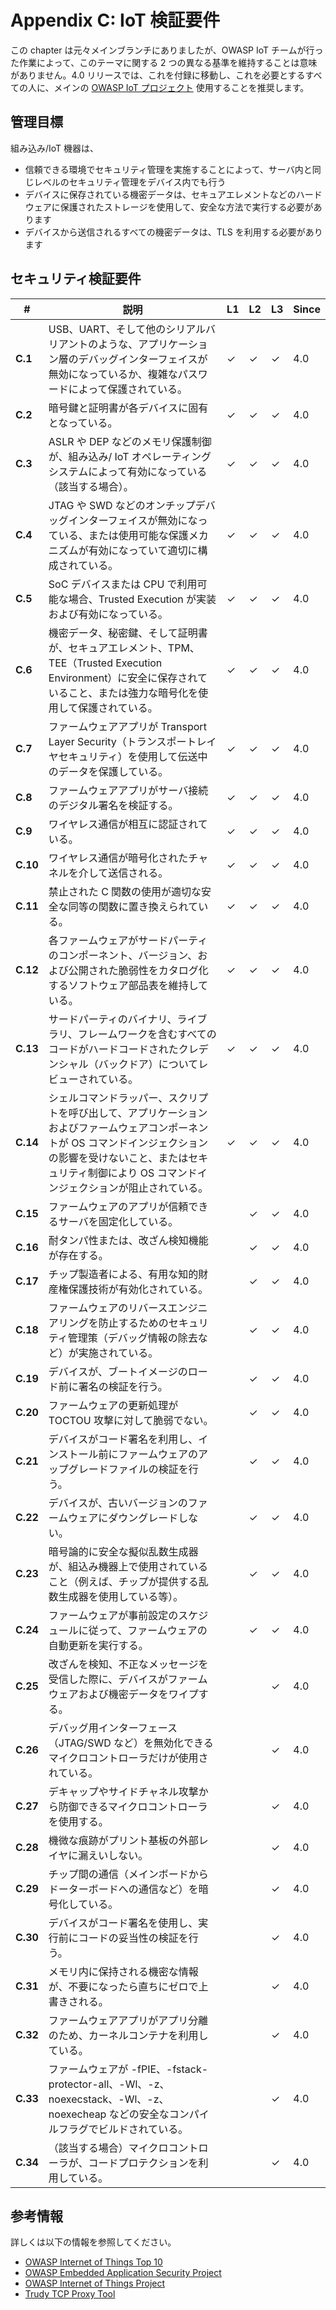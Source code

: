 # Appendix C: IoT 検証要件

この chapter は元々メインブランチにありましたが、OWASP IoT チームが行った作業によって、このテーマに関する 2 つの異なる基準を維持することは意味がありません。4.0 リリースでは、これを付録に移動し、これを必要とするすべての人に、メインの [OWASP IoT プロジェクト](https://owasp.org/www-project-internet-of-things/) 使用することを推奨します。

## 管理目標

組み込み/IoT 機器は、

* 信頼できる環境でセキュリティ管理を実施することによって、サーバ内と同じレベルのセキュリティ管理をデバイス内でも行う
* デバイスに保存されている機密データは、セキュアエレメントなどのハードウェアに保護されたストレージを使用して、安全な方法で実行する必要があります
* デバイスから送信されるすべての機密データは、TLS を利用する必要があります

## セキュリティ検証要件

| # | 説明 | L1 | L2 | L3 | Since |
| --- | --- | --- | --- | -- | -- |
| **C.1** | USB、UART、そして他のシリアルバリアントのような、アプリケーション層のデバッグインターフェイスが無効になっているか、複雑なパスワードによって保護されている。 | ✓ | ✓ | ✓ | 4.0 |
| **C.2** | 暗号鍵と証明書が各デバイスに固有となっている。 | ✓ | ✓ | ✓ | 4.0 |
| **C.3** | ASLR や DEP などのメモリ保護制御が、組み込み/ IoT オペレーティングシステムによって有効になっている（該当する場合）。 | ✓ | ✓ | ✓ | 4.0 |
| **C.4** | JTAG や SWD などのオンチップデバッグインターフェイスが無効になっている、または使用可能な保護メカニズムが有効になっていて適切に構成されている。 | ✓ | ✓ | ✓ | 4.0 |
| **C.5** | SoC デバイスまたは CPU で利用可能な場合、Trusted Execution が実装および有効になっている。 | ✓ | ✓ | ✓ | 4.0 |
| **C.6** | 機密データ、秘密鍵、そして証明書が、セキュアエレメント、TPM、TEE（Trusted Execution Environment）に安全に保存されていること、または強力な暗号化を使用して保護されている。 | ✓ | ✓ | ✓ | 4.0 |
| **C.7** | ファームウェアアプリが Transport Layer Security（トランスポートレイヤセキュリティ）を使用して伝送中のデータを保護している。 | ✓ | ✓ | ✓ | 4.0 |
| **C.8** | ファームウェアアプリがサーバ接続のデジタル署名を検証する。 | ✓ | ✓ | ✓ | 4.0 |
| **C.9** | ワイヤレス通信が相互に認証されている。 | ✓ | ✓ | ✓ | 4.0 |
| **C.10** | ワイヤレス通信が暗号化されたチャネルを介して送信される。 | ✓ | ✓ | ✓ | 4.0 |
| **C.11** | 禁止された C 関数の使用が適切な安全な同等の関数に置き換えられている。 | ✓ | ✓ | ✓ | 4.0 |
| **C.12** | 各ファームウェアがサードパーティのコンポーネント、バージョン、および公開された脆弱性をカタログ化するソフトウェア部品表を維持している。 | ✓ | ✓ | ✓ | 4.0 |
| **C.13** | サードパーティのバイナリ、ライブラリ、フレームワークを含むすべてのコードがハードコードされたクレデンシャル（バックドア）についてレビューされている。 | ✓ | ✓ | ✓ | 4.0 |
| **C.14** | シェルコマンドラッパー、スクリプトを呼び出して、アプリケーションおよびファームウェアコンポーネントが OS コマンドインジェクションの影響を受けないこと、またはセキュリティ制御により OS コマンドインジェクションが阻止されている。 | ✓ | ✓ | ✓ | 4.0 |
| **C.15** | ファームウェアのアプリが信頼できるサーバを固定化している。 |  | ✓ | ✓ | 4.0 |
| **C.16** | 耐タンパ性または、改ざん検知機能が存在する。 |  | ✓ | ✓ | 4.0 |
| **C.17** | チップ製造者による、有用な知的財産権保護技術が有効化されている。 |  | ✓ | ✓ | 4.0 |
| **C.18** | ファームウェアのリバースエンジニアリングを防止するためのセキュリティ管理策（デバッグ情報の除去など）が実施されている。 |  | ✓ | ✓ | 4.0 |
| **C.19** | デバイスが、ブートイメージのロード前に署名の検証を行う。 |  | ✓ | ✓ | 4.0 |
| **C.20** | ファームウェアの更新処理が TOCTOU 攻撃に対して脆弱でない。 |  | ✓ | ✓ | 4.0 |
| **C.21** | デバイスがコード署名を利用し、インストール前にファームウェアのアップグレードファイルの検証を行う。 |  | ✓ | ✓ | 4.0 |
| **C.22** | デバイスが、古いバージョンのファームウェアにダウングレードしない。 |  | ✓ | ✓ | 4.0 |
| **C.23** | 暗号論的に安全な擬似乱数生成器が、組込み機器上で使用されていること（例えば、チップが提供する乱数生成器を使用している等）。 |  | ✓ | ✓ | 4.0 |
| **C.24** | ファームウェアが事前設定のスケジュールに従って、ファームウェアの自動更新を実行する。 |  | ✓ | ✓ | 4.0 |
| **C.25** | 改ざんを検知、不正なメッセージを受信した際に、デバイスがファームウェアおよび機密データをワイプする。 |  |  | ✓ | 4.0 |
| **C.26** | デバッグ用インターフェース（JTAG/SWD など）を無効化できるマイクロコントローラだけが使用されている。 |  |  | ✓ | 4.0 |
| **C.27** | デキャップやサイドチャネル攻撃から防御できるマイクロコントローラを使用する。 |  |  | ✓ | 4.0 |
| **C.28** | 機微な痕跡がプリント基板の外部レイヤに漏えいしない。 |  |  | ✓ | 4.0 |
| **C.29** | チップ間の通信（メインボードからドーターボードへの通信など）を暗号化している。 |  |  | ✓ | 4.0 |
| **C.30** | デバイスがコード署名を使用し、実行前にコードの妥当性の検証を行う。 |  |  | ✓ | 4.0 |
| **C.31** | メモリ内に保持される機密な情報が、不要になったら直ちにゼロで上書きされる。 |  |  | ✓ | 4.0 |
| **C.32** | ファームウェアアプリがアプリ分離のため、カーネルコンテナを利用している。 |  |  | ✓ | 4.0 |
| **C.33** | ファームウェアが -fPIE、-fstack-protector-all、-Wl、-z、noexecstack、-Wl、-z、noexecheap などの安全なコンパイルフラグでビルドされている。 |  |  | ✓ | 4.0 |
| **C.34** | （該当する場合）マイクロコントローラが、コードプロテクションを利用している。 |  |  | ✓ | 4.0 |

## 参考情報

詳しくは以下の情報を参照してください。

* [OWASP Internet of Things Top 10](https://owasp.org/www-pdf-archive/OWASP-IoT-Top-10-2018-final.pdf)
* [OWASP Embedded Application Security Project](https://owasp.org/www-project-embedded-application-security/)
* [OWASP Internet of Things Project](https://owasp.org/www-project-internet-of-things/)
* [Trudy TCP Proxy Tool](https://github.com/praetorian-inc/trudy)
